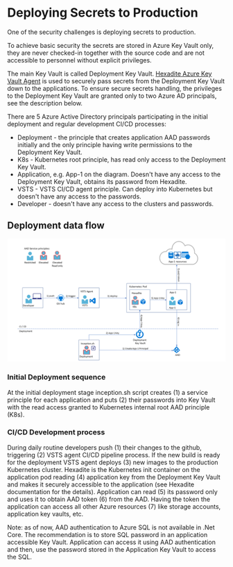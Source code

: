 # Deploying Secrets to Production

One of the security challenges is deploying secrets to production.

To achieve basic security the secrets are stored in Azure Key Vault only, they are never checked-in together with the source code and are not accessible to personnel without explicit privileges.

The main Key Vault is called Deployment Key Vault. [Hexadite Azure Key Vault Agent]( https://github.com/Hexadite/acs-keyvault-agent) is used to securely pass secrets from the Deployment Key Vault down to the applications. To ensure secure secrets handling, the privileges to the Deployment Key Vault are granted only to two Azure AD principals, see the description below.

There are 5 Azure Active Directory principals participating in the initial deployment and regular development CI/CD processes:

- Deployment - the principle that creates application AAD passwords initially and the only principle having write permissions to the Deployment Key Vault.
- K8s - Kubernetes root principle, has read only access to the Deployment Key Vault.
- Application, e.g. App-1 on the diagram. Doesn't have any access to the Deployment Key Vault, obtains its password from Hexadite.
- VSTS - VSTS CI/CD agent principle. Can deploy into Kubernetes but doesn't have any access to the passwords.
- Developer - doesn't have any access to the clusters and passwords.

## Deployment data flow

![SecurityDiagram](SecurityDiagram.png)

### Initial Deployment sequence

At the initial deployment stage inception.sh script creates (1) a service principle for each application and puts (2) their passwords into Key Vault with the read access granted to Kubernetes internal root AAD principle (K8s).

### CI/CD Development process

During daily routine developers push (1) their changes to the github, triggering (2) VSTS agent CI/CD pipeline process. If the new build is ready for the deployment VSTS agent deploys (3) new images to the production Kubernetes cluster. Hexadite is the Kubernetes init container on the application pod reading (4) application key from the Deployment Key Vault and makes it securely accessible to the application (see Hexadite documentation for the details). Application can read (5) its password only and uses it to obtain AAD token (6) from the AAD. Having the token the application can access all other Azure resources (7) like storage accounts, application key vaults, etc.

Note: as of now, AAD authentication to Azure SQL is not available in .Net Core. The recommendation is to store SQL password in an application accessible Key Vault. Application can access it using AAD authentication and then, use the password stored in the Application Key Vault to access the SQL.
